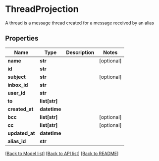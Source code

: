 # ThreadProjection

A thread is a message thread created for a message received by an alias
## Properties
Name | Type | Description | Notes
------------ | ------------- | ------------- | -------------
**name** | **str** |  | [optional] 
**id** | **str** |  | 
**subject** | **str** |  | [optional] 
**inbox_id** | **str** |  | 
**user_id** | **str** |  | 
**to** | **list[str]** |  | 
**created_at** | **datetime** |  | 
**bcc** | **list[str]** |  | [optional] 
**cc** | **list[str]** |  | [optional] 
**updated_at** | **datetime** |  | 
**alias_id** | **str** |  | 

[[Back to Model list]](../README#documentation-for-models) [[Back to API list]](../README#documentation-for-api-endpoints) [[Back to README]](../README)


